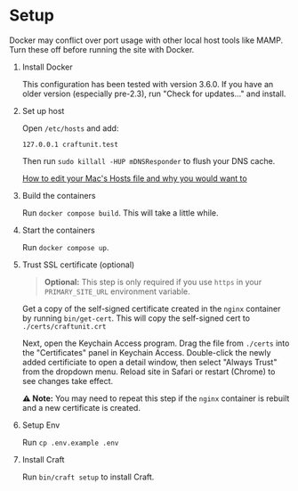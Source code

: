 # Setup

Docker may conflict over port usage with other local host tools like MAMP. Turn these off before running the site with Docker.

1. Install Docker

    This configuration has been tested with version 3.6.0. If you have an older version (especially pre-2.3), run "Check for updates..." and install.

1. Set up host

    Open `/etc/hosts` and add:

    ```
    127.0.0.1 craftunit.test
    ```

    Then run `sudo killall -HUP mDNSResponder` to flush your DNS cache.

    [How to edit your Mac's Hosts file and why you would want to](https://www.imore.com/how-edit-your-macs-hosts-file-and-why-you-would-want)

1. Build the containers

    Run `docker compose build`. This will take a little while.

1. Start the containers

    Run `docker compose up`.

1. Trust SSL certificate (optional)

    > **Optional:** This step is only required if you use `https` in your `PRIMARY_SITE_URL` environment variable.

    Get a copy of the self-signed certificate created in the `nginx` container by running `bin/get-cert`. This will copy the self-signed cert to `./certs/craftunit.crt`

    Next, open the Keychain Access program. Drag the file from `./certs` into the "Certificates" panel in Keychain Access. Double-click the newly added certificiate to open a detail window, then select "Always Trust" from the dropdown menu. Reload site in Safari or restart (Chrome) to see changes take effect.

    **⚠️ Note:** You may need to repeat this step if the `nginx` container is rebuilt and a new certificate is created.

1. Setup Env

    Run `cp .env.example .env`

1. Install Craft

    Run `bin/craft setup` to install Craft.
